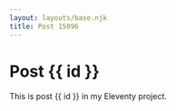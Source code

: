 ```yaml
---
layout: layouts/base.njk
title: Post 15096
---
```


# Post {{ id }}

This is post {{ id }} in my Eleventy project.
